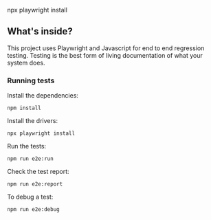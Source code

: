npx playwright install

## What's inside?
This project uses Playwright and Javascript for end to end regression testing. Testing is the best form of living documentation of what your system does.


### Running tests

Install the dependencies:
```
npm install
```

Install the drivers:
```
npx playwright install
```

Run the tests:
```
npm run e2e:run 
```

Check the test report:
```
npm run e2e:report
```

To debug a test:
```
npm run e2e:debug
```